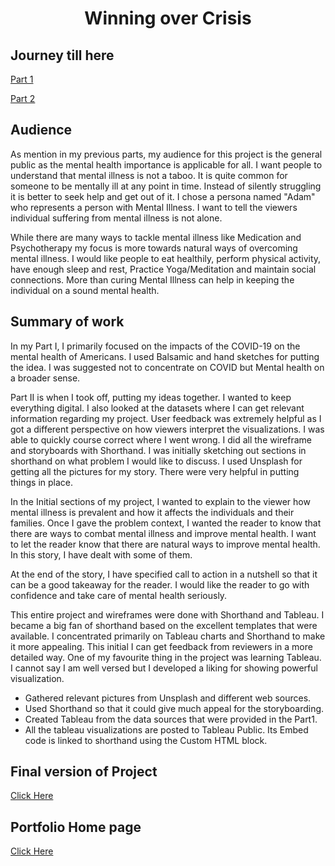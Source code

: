 <div align="center"><h1><b>Winning over Crisis</b></h1></div>

## Journey till here

 [Part 1](https://lala-data.github.io/cmustudent-repository/mentalhealth_part1.html)  

 [Part 2](https://lala-data.github.io/cmustudent-repository/mentalhealth_part2.html)  
 
 
## Audience

As mention in my previous parts, my audience for this project is the general public as the mental health importance is applicable for all. I want people to understand that mental illness is not a taboo. It is quite common for someone to be mentally ill at any point in time. Instead of silently struggling it is better to seek help and get out of it. I chose a persona named "Adam" who represents a person with Mental Illness. I want to tell the viewers individual suffering from mental illness is not alone. 

While there are many ways to tackle mental illness like Medication and Psychotherapy my focus is more towards natural ways of overcoming mental illness. I would like people to eat healthily, perform physical activity, have enough sleep and rest, Practice Yoga/Meditation and maintain social connections. More than curing Mental Illness can help in keeping the individual on a sound mental health.

## Summary of work

In my Part I,  I  primarily focused on the impacts of the COVID-19 on the mental health of Americans.  I used Balsamic and hand sketches for putting the idea. I was suggested not to concentrate on COVID but Mental health on a broader sense.

Part II is when I took off, putting my ideas together. I wanted to keep everything digital.  I also looked at the datasets where I can get relevant information regarding my project. User feedback was extremely helpful as I got a different perspective on how viewers interpret the visualizations. I was able to quickly course correct where I went wrong. I did all the wireframe and storyboards with Shorthand. I was initially sketching out sections in shorthand on what problem I would like to discuss. I used Unsplash for getting all the pictures for my story. There were very helpful in putting things in place.

In the Initial sections of my project, I wanted to explain to the viewer how mental illness is prevalent and how it affects the individuals and their families.
Once I gave the problem context, I wanted the reader to know that there are ways to combat mental illness and improve mental health. I want to let the reader know that there are natural ways to improve mental health. In this story, I have dealt with some of them.

At the end of the story, I have specified call to action in a nutshell so that it can be a good takeaway for the reader. I would like the reader to go with confidence and take care of mental health seriously.

This entire project and wireframes were done with Shorthand and Tableau. I became a big fan of shorthand based on the excellent templates that were available.   I concentrated primarily on Tableau charts and Shorthand to make it more appealing. This initial I can get feedback from reviewers in a more detailed way.  One of my favourite thing in the project was learning Tableau. I cannot say I am well versed but I developed a liking for showing powerful visualization.

* Gathered relevant pictures from Unsplash and different web sources.   
* Used Shorthand so that it could give much appeal for the storyboarding.  
* Created Tableau from the data sources that were provided in the Part1.  
* All the tableau visualizations are posted to Tableau Public. Its Embed code is linked to shorthand using the Custom HTML block.

## Final version of Project
 [Click Here](https://carnegiemellon.shorthandstories.com/winning-over-crisis/index.html) 
 
## Portfolio Home page 
 [Click Here](https://lala-data.github.io/cmustudent-repository/) 
